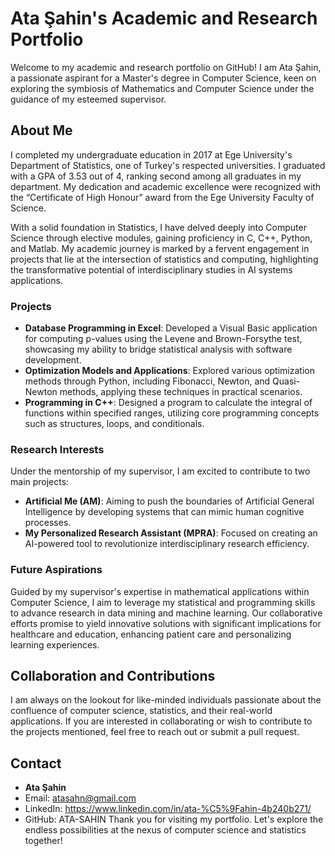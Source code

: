 # Ata Şahin's Academic and Research Portfolio

Welcome to my academic and research portfolio on GitHub! I am Ata Şahin, a passionate aspirant for a Master's degree in Computer Science, keen on exploring the symbiosis of Mathematics and Computer Science under the guidance of my esteemed supervisor.

## About Me

I completed my undergraduate education in 2017 at Ege University's Department of Statistics, one of Turkey's respected universities. I graduated with a GPA of 3.53 out of 4, ranking second among all graduates in my department. My dedication and academic excellence were recognized with the “Certificate of High Honour” award from the Ege University Faculty of Science.

With a solid foundation in Statistics, I have delved deeply into Computer Science through elective modules, gaining proficiency in C, C++, Python, and Matlab. My academic journey is marked by a fervent engagement in projects that lie at the intersection of statistics and computing, highlighting the transformative potential of interdisciplinary studies in AI systems applications.

### Projects

- **Database Programming in Excel**: Developed a Visual Basic application for computing p-values using the Levene and Brown-Forsythe test, showcasing my ability to bridge statistical analysis with software development.
- **Optimization Models and Applications**: Explored various optimization methods through Python, including Fibonacci, Newton, and Quasi-Newton methods, applying these techniques in practical scenarios.
- **Programming in C++**: Designed a program to calculate the integral of functions within specified ranges, utilizing core programming concepts such as structures, loops, and conditionals.

### Research Interests

Under the mentorship of my supervisor, I am excited to contribute to two main projects:

- **Artificial Me (AM)**: Aiming to push the boundaries of Artificial General Intelligence by developing systems that can mimic human cognitive processes.
- **My Personalized Research Assistant (MPRA)**: Focused on creating an AI-powered tool to revolutionize interdisciplinary research efficiency.

### Future Aspirations

Guided by my supervisor's expertise in mathematical applications within Computer Science, I aim to leverage my statistical and programming skills to advance research in data mining and machine learning. Our collaborative efforts promise to yield innovative solutions with significant implications for healthcare and education, enhancing patient care and personalizing learning experiences.

## Collaboration and Contributions

I am always on the lookout for like-minded individuals passionate about the confluence of computer science, statistics, and their real-world applications. If you are interested in collaborating or wish to contribute to the projects mentioned, feel free to reach out or submit a pull request.

## Contact

- **Ata Şahin**
- Email: atasahn@gmail.com
- LinkedIn: https://www.linkedin.com/in/ata-%C5%9Fahin-4b240b271/
- GitHub: ATA-SAHIN
Thank you for visiting my portfolio. Let's explore the endless possibilities at the nexus of computer science and statistics together!

